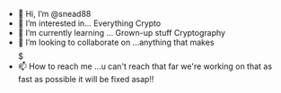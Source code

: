 - 👋 Hi, I’m @snead88
- 👀 I’m interested in... Everything Crypto
- 🌱 I’m currently learning ... Grown-up stuff Cryptography
- 💞️ I’m looking to collaborate on ...anything that makes $$$$$
- 📫 How to reach me ...u can't reach that far we're working on that as fast as possible it will be fixed asap!!

<!---
snead88/snead88 is a ✨ special ✨ repository because its `README.md` (this file) appears on your GitHub profile.
You can click the Preview link to take a look at your changes.
--->
